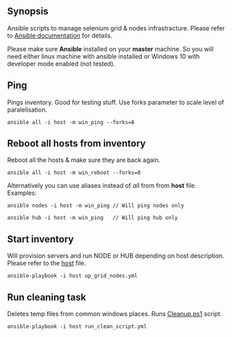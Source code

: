 ## Synopsis
Ansible scripts to manage selenium grid & nodes infrastracture. Please refer to [Ansible documentation](http://docs.ansible.com/) for details. 

Please make sure **Ansible** installed on your **master** machine. So you will need either linux machine with ansible installed or Windows 10 with developer mode enabled (not tested). 

## Ping
Pings inventory. Good for testing stuff. Use forks parameter to scale level of paralelisation. 

```
ansible all -i host -m win_ping --forks=8
```

## Reboot all hosts from inventory
Reboot all the hosts & make sure they are back again. 

```
ansible all -i host -m win_reboot --forks=8
```

Alternatively you can use aliases instead of *all* from from **host** file. Examples:


```
ansible nodes -i host -m win_ping // Will ping nodes only
``` 

```
ansible hub -i host -m win_ping   // Will ping hub only
```

## Start inventory

Will provision servers and run NODE or HUB depending on host description. Please refer to the [host](host) file.

```
ansible-playbook -i host up_grid_nodes.yml
```

## Run cleaning task
Deletes temp files from common windows places. Runs [Cleanup.ps1](files/Cleanup.ps1) script.

```
ansible-playbook -i host run_clean_script.yml 
```